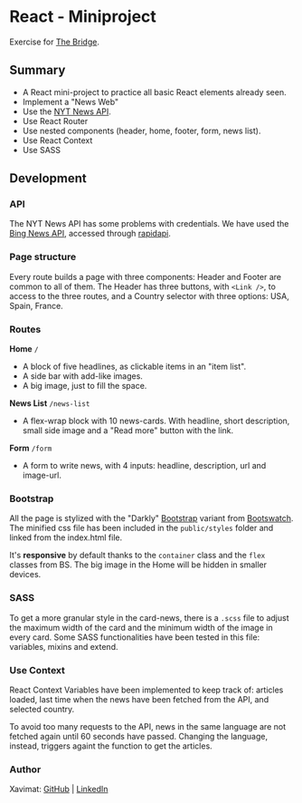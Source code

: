 # React - Miniproject

Exercise for [The Bridge](https://thebridge.tech).

## Summary
* A React mini-project to practice all basic React elements already seen.
* Implement a "News Web"
* Use the [NYT News API](https://developer.nytimes.com/apis).
* Use React Router
* Use nested components (header, home, footer, form, news list).
* Use React Context
* Use SASS

## Development

### API
The NYT News API has some problems with credentials. We have used the
[Bing News API](https://www.microsoft.com/en-us/bing/apis/bing-news-search-api),
accessed through [rapidapi](https://rapidapi.com).

### Page structure
Every route builds a page with three components: Header and Footer are common to
all of them. The Header has three buttons, with `<Link />`, to access to the
three routes, and a Country selector with three options: USA, Spain, France.

### Routes
**Home** `/`
* A block of five headlines, as clickable items in an "item list".
* A side bar with add-like images.
* A big image, just to fill the space.

**News List** `/news-list`
* A flex-wrap block with 10 news-cards. With headline, short description, small
side image and a "Read more" button with the link.

**Form** `/form`
* A form to write news, with 4 inputs: headline, description, url and image-url.

### Bootstrap
All the page is stylized with the "Darkly" [Bootstrap](https://getbootstrap.com/)
variant from [Bootswatch](https://bootswatch.com/).
The minified css file has been included in the `public/styles` folder and linked
from the index.html file.

It's **responsive** by default thanks to the `container` class and the `flex`
classes from BS. The big image in the Home will be hidden in smaller devices.

### SASS
To get a more granular style in the card-news, there is a `.scss` file to adjust
the maximum width of the card and the minimum width of the image in every card.
Some SASS functionalities have been tested in this file: variables, mixins and
extend.

### Use Context
React Context Variables have been implemented to keep track of: articles loaded,
last time when the news have been fetched from the API, and selected country.

To avoid too many requests to the API, news in the same language are not fetched
again until 60 seconds have passed. Changing the language, instead, triggers
againt the function to get the articles.

### Author

Xavimat: [GitHub](@xavi-mat) | [LinkedIn](https://www.linkedin.com/in/xavier-matoses/)
